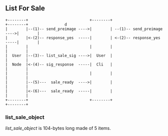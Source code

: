 

## List For Sale


    +--------+                           +--------+                            +--------+                d  
    |        |--(1)-- send_preimage ---->|        | --(1)-- send_preimage ---->|        | 
    |        |<-(2)-- response_yes  -----|        | <-(2)-- response_yes  -----|        |
    |        |                           |        |                            |        |
    |  User  |--(3)-- list_sale_sig ---->|  User  |                            |        |
    |  Node  |<-(4)-- sig_response  -----|  Cli   |                            |        |
    |        |                           |        |                            |        |
    |        |--(5)---  sale_ready  ---->|        |                            |        |
    |        |<-(6)---  sale_ready  -----|        |                            |        |
    +--------+                           +--------+                            +--------+


### list_sale_object
_list_sale_object_ is 104-bytes long made of 5 items.
